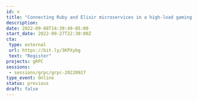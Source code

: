 ```yaml
---
id: v
title: "Connecting Ruby and Elixir microservices in a high-load gaming platform"
description: 
date: 2022-09-08T14:39:49-05:00
start_date: 2022-09-27T22:30:00Z
cta: 
 type: external
 url: https://bit.ly/3KPXybg 
 text: "Register"
projects: gRPC
sessions: 
 - sessions/grpc/grpc-20220927
type_event: Online
status: previous
draft: false
---
```




